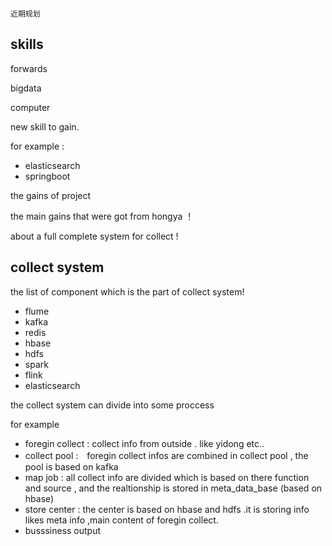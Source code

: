 ```

近期规划

```

## skills

forwards

bigdata

computer

new skill to gain.

for example :

* elasticsearch
* springboot

the gains of project

the main gains that were got from hongya ！

about a full complete  system for collect !

##  collect system

the list of  component  which is the part of collect system!

* flume
* kafka
* redis
* hbase
* hdfs
* spark
* flink
* elasticsearch

the collect system can divide into some proccess

for example

* foregin collect : collect info from outside . like   yidong etc..
* collect pool :　foregin collect infos are combined in collect pool , the pool is based on kafka
* map job : all collect info are divided which is based on there function and source , and the realtionship is stored in meta_data_base (based on hbase)
* store center : the center is based on hbase and hdfs .it is storing info likes meta info ,main content of foregin collect.
* busssiness output
